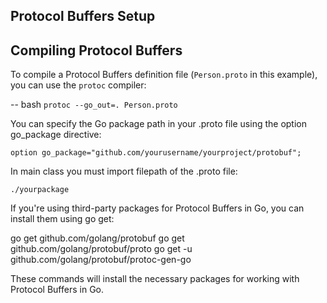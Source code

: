 ## Protocol Buffers Setup

## Compiling Protocol Buffers

To compile a Protocol Buffers definition file (`Person.proto` in this example), you can use the `protoc` compiler:

-- bash
`protoc --go_out=. Person.proto`

You can specify the Go package path in your .proto file using the option go_package directive:

`option go_package="github.com/yourusername/yourproject/protobuf";`

In main class you must import filepath of the .proto file:

`./yourpackage`

If you're using third-party packages for Protocol Buffers in Go, you can install them using go get:

go get github.com/golang/protobuf
go get github.com/golang/protobuf/proto
go get -u github.com/golang/protobuf/protoc-gen-go

These commands will install the necessary packages for working with Protocol Buffers in Go.
